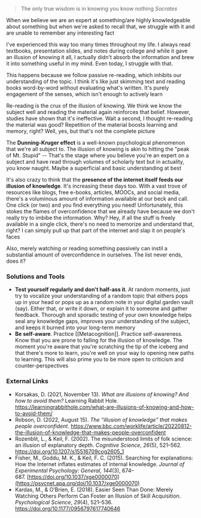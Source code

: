 > The only true wisdom is in knowing you know nothing
> *Socrates*

When we believe we are an expert at something/are highly knowledgeable about something but when we're asked to recall that, we struggle with it and are unable to remember any interesting fact

I've experienced this way too many times throughout my life. I always read textbooks, presentation slides, and notes during college and while it gave an illusion of knowing it all, I actually didn't absorb the information and brew it into something useful in my mind. Even today, I struggle with that. 

This happens because we follow passive re-reading, which inhibits our understanding of the topic. I think it's like just skimming text and reading books word-by-word without evaluating what's written. It's purely engagement of the senses, which isn't enough to actively learn

Re-reading is the crux of the illusion of knowing. We think we know the subject well and reading the material again reinforces that belief. However, studies have shown that it's ineffective. Wait a second, I thought re-reading the material was good? Repetition of the material boosts learning and memory, right? Well, yes, but that's not the complete picture

The **Dunning-Kruger effect** is a well-known psychological phenomenon that we're all subject to. The illusion of knowing is akin to hitting the "peak of Mt. Stupid" -- That's the stage where you believe you're an expert on a subject and have read through volumes of scholarly text but in actuality, you know naught. Maybe a superficial and basic understanding at best

It's also crazy to think that the **presence of the internet itself feeds our illusion of knowledge**. It's increasing these days too. With a vast trove of resources like blogs, free e-books, articles, MOOCs, and social media, there's a voluminous amount of information available at our beck and call. One click (or two) and you find everything you need! 
Unfortunately, this stokes the flames of overconfidence that we already have because we don't really try to imbibe the information. Why? Hey, if all the stuff is freely available in a single click, there's no need to memorize and understand that, right? I can simply pull up that part of the internet and slap it on people's faces

Also, merely watching or reading something passively can instil a substantial amount of overconfidence in ourselves. The list never ends, does it?

### Solutions and Tools 
- **Test yourself regularly and don't half-ass it**. At random moments, just try to vocalize your understanding of a random topic that eithers pops up in your head or pops up as a random note in your digital garden vault (say). Either that, or write it down, or explain it to someone and gather feedback. Thorough and sporadic testing of your own knowledge helps seal any knowledge gaps, improves your understanding of the subject, and keeps it burned into your long-term memory 
- **Be self-aware**. Practice [[Metacognition]]. Practice self-awareness. Know that you are prone to falling for the illusion of knowledge. The moment you're aware that you're scratching the tip of the iceberg and that there's more to learn, you're well on your way to opening new paths to learning. This will also prime you to be more open to criticism and counter-perspectives

### External Links
- Korsakas, D. (2021, November 13). _What are illusions of knowing? And how to avoid them?_ Learning Rabbit Hole. https://learningrabbithole.com/what-are-illusions-of-knowing-and-how-to-avoid-them/
- Robson, D. (2022, August 15). _The “illusion of knowledge” that makes people overconfident_. https://www.bbc.com/worklife/article/20220812-the-illusion-of-knowledge-that-makes-people-overconfident
- Rozenblit, L., & Keil, F. (2002). The misunderstood limits of folk science: an illusion of explanatory depth. _Cognitive Science_, _26_(5), 521–562. https://doi.org/10.1207/s15516709cog2605_1
- Fisher, M., Goddu, M. K., & Keil, F. C. (2015). Searching for explanations: How the Internet inflates estimates of internal knowledge. _Journal of Experimental Psychology: General, 144_(3), 674–687. [https://doi.org/10.1037/xge0000070](https://psycnet.apa.org/doi/10.1037/xge0000070)
- Kardas, M., & O’Brien, E. (2018). Easier Seen Than Done: Merely Watching Others Perform Can Foster an Illusion of Skill Acquisition. _Psychological Science_, _29_(4), 521–536. https://doi.org/10.1177/0956797617740646




